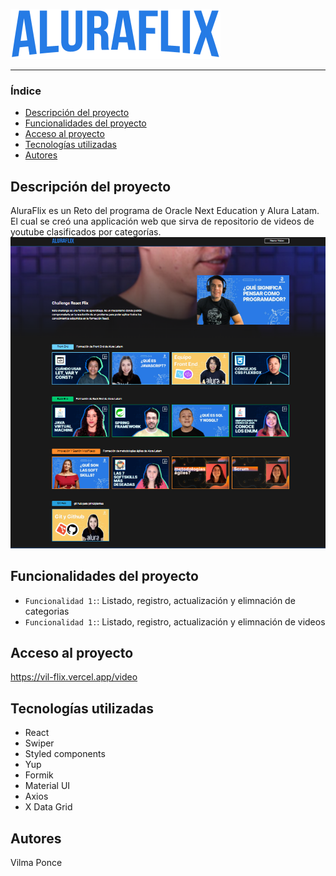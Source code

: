 ![Logo de AluraFlix](./src/assets/img/logo.svg)  

<hr>  

 
### Índice  

- [Descripción del proyecto](#Descripción-del-proyecto) 
- [Funcionalidades del proyecto](#Funcionalidades-del-proyecto)  
- [Acceso al proyecto](#Acceso-al-proyecto)  
- [Tecnologías utilizadas](#Tecnologías-utilizadas)  
- [Autores](#Autores)  
## Descripción del proyecto  

AluraFlix es un Reto del programa de Oracle Next Education y Alura Latam. El cual  se creó una applicación web que sirva de repositorio de videos de youtube clasificados por categorías. 
![Mockup de AluraFlix](./src/assets/img/previsualizacion.png)   
## Funcionalidades del proyecto 
- `Funcionalidad 1:`: Listado, registro, actualización y elimnación de categorias
- `Funcionalidad 1:`: Listado, registro, actualización y elimnación de videos 
## Acceso al proyecto
https://vil-flix.vercel.app/video

## Tecnologías utilizadas
- React
- Swiper
- Styled components
- Yup
- Formik
- Material UI
- Axios
- X Data Grid
## Autores
Vilma Ponce
